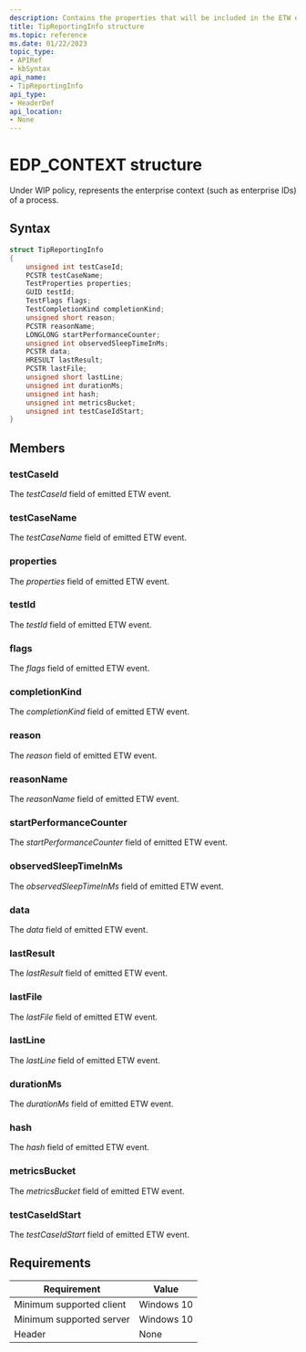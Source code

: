 ```yaml
---
description: Contains the properties that will be included in the ETW event as fields.
title: TipReportingInfo structure
ms.topic: reference
ms.date: 01/22/2023
topic_type: 
- APIRef
- kbSyntax
api_name: 
- TipReportingInfo
api_type: 
- HeaderDef
api_location: 
- None
---
```


# EDP_CONTEXT structure

Under WIP policy, represents the enterprise context (such as enterprise IDs) of a process.

## Syntax


```C++
struct TipReportingInfo
{
    unsigned int testCaseId;           
    PCSTR testCaseName;                
    TestProperties properties;         
    GUID testId;                       
    TestFlags flags;                   
    TestCompletionKind completionKind; 
    unsigned short reason;             
    PCSTR reasonName;                  
    LONGLONG startPerformanceCounter;  
    unsigned int observedSleepTimeInMs;
    PCSTR data;                        
    HRESULT lastResult;                
    PCSTR lastFile;                    
    unsigned short lastLine;           
    unsigned int durationMs;           
    unsigned int hash;                 
    unsigned int metricsBucket;        
    unsigned int testCaseIdStart;      
}

```

## Members

### testCaseId

The *testCaseId* field of emitted ETW event.

### testCaseName

The *testCaseName* field of emitted ETW event.

### properties

The *properties* field of emitted ETW event.

### testId

The *testId* field of emitted ETW event.

### flags

The *flags* field of emitted ETW event.

### completionKind

The *completionKind* field of emitted ETW event.

### reason

The *reason* field of emitted ETW event.

### reasonName

The *reasonName* field of emitted ETW event.

### startPerformanceCounter

The *startPerformanceCounter* field of emitted ETW event.

### observedSleepTimeInMs

The *observedSleepTimeInMs* field of emitted ETW event.

### data

The *data* field of emitted ETW event.

### lastResult

The *lastResult* field of emitted ETW event.

### lastFile

The *lastFile* field of emitted ETW event.

### lastLine

The *lastLine* field of emitted ETW event.

### durationMs

The *durationMs* field of emitted ETW event.

### hash

The *hash* field of emitted ETW event.

### metricsBucket

The *metricsBucket* field of emitted ETW event.

### testCaseIdStart

The *testCaseIdStart* field of emitted ETW event.

## Requirements

| Requirement | Value |
|-------------------------------------|-----------------------------------------|
| Minimum supported client | Windows 10                          |
| Minimum supported server | Windows 10                                |
| Header                   | None  |




 

 




